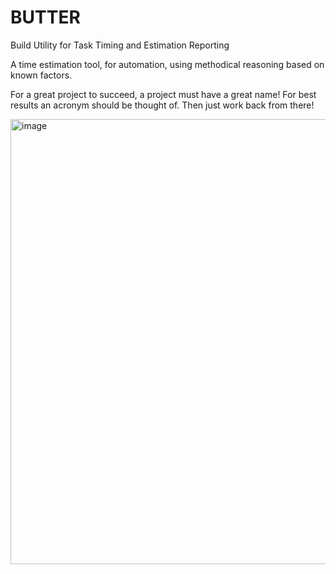 # BUTTER
Build Utility for Task Timing and Estimation Reporting

A time estimation tool, for automation, using methodical reasoning based on known factors.

For a great project to succeed, a project must have a great name! For best results an acronym should be thought of. Then just work back from there!

<img width="836" height="712" alt="image" src="https://github.com/user-attachments/assets/7dc93fa9-13f8-44f8-9a01-29897b7b3f2b" />

